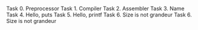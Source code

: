 Task 0. Preprocessor
Task 1. Compiler
Task 2. Assembler
Task 3. Name
Task 4. Hello, puts
Task 5. Hello, printf
Task 6. Size is not grandeur
Task 6. Size is not grandeur
